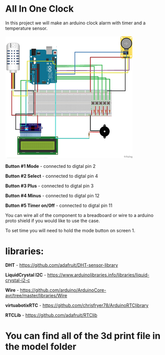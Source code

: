 <h1>All In One Clock</h1>

<p>In this project we will make an arduino clock alarm with timer and a temperature sensor.
 <br>
  <br>
<img src="schematics/schematics.png" width=400 highet=400/>
  
  <b>Button #1 Mode</b> - connected to digtal pin 2

  <b>Button #2 Select</b> - connected to digtal pin 4

  <b>Button #3 Plus</b> - connected to digtal pin 3

  <b>Button #4 Minus</b> - connected to digtal pin 12

  <b>Button #5 Timer on/0ff</b> - connected to digtal pin 11

You can wire all of the component to a breadboard or wire to a arduino proto shield if you would like to use the case.

To set time you will need to hold the mode button on screen 1.
</p>
<h1>libraries:</h1>

<b>DHT</b> - https://github.com/adafruit/DHT-sensor-library

<b>LiquidCrystal I2C</b> - https://www.arduinolibraries.info/libraries/liquid-crystal-i2-c

<b>Wire</b> - https://github.com/arduino/ArduinoCore-avr/tree/master/libraries/Wire

<b>virtuabotixRTC</b> - https://github.com/chrisfryer78/ArduinoRTClibrary

<b>RTCLib</b> - https://github.com/adafruit/RTClib
<br>

<h1>You can find all of the 3d print file in the model folder</h1>
